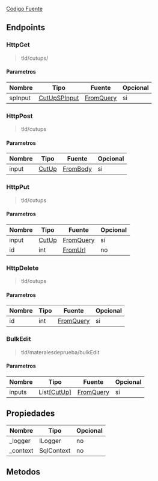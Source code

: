
[Codigo Fuente](https://github.com/hugogzz93/anlab-backend/blob/eia-db/Controllers/CutupsController.cs)


## Endpoints

### HttpGet
> tld/cutups/

#### Parametros
|Nombre|Tipo|Fuente|Opcional|
|---|---|---|---|
|spInput|[CutUpSPInput](DBAdapter/InputReference#MatInput)|[FromQuery](https://docs.microsoft.com/en-us/dotnet/api/microsoft.aspnetcore.mvc.fromqueryattribute?view=aspnetcore-6.0)|si|


### HttpPost
> tld/cutups

#### Parametros
|Nombre|Tipo|Fuente|Opcional|
|---|---|---|---|
|input|[CutUp](DBAdapter/Models#CutUp)|[FromBody](https://docs.microsoft.com/en-us/dotnet/api/microsoft.aspnetcore.mvc.fromqueryattribute?view=aspnetcore-6.0)|si|


### HttpPut
> tld/cutups

#### Parametros
|Nombre|Tipo|Fuente|Opcional|
|---|---|---|---|
|input|[CutUp](DBAdapter/InputReference#MatInput)|[FromQuery](https://docs.microsoft.com/en-us/dotnet/api/microsoft.aspnetcore.mvc.fromqueryattribute?view=aspnetcore-6.0)|si|
|id|int|[FromUrl](https://docs.microsoft.com/en-us/dotnet/api/microsoft.aspnetcore.mvc.fromrouteattribute?view=aspnetcore-6.0Reference)|no|jV


### HttpDelete
> tld/cutups

#### Parametros
|Nombre|Tipo|Fuente|Opcional|
|---|---|---|---|
|id|int|[FromQuery](https://docs.microsoft.com/en-us/dotnet/api/microsoft.aspnetcore.mvc.fromqueryattribute?view=aspnetcore-6.0)|si|


### BulkEdit
> tld/materalesdeprueba/bulkEdit

#### Parametros
|Nombre|Tipo|Fuente|Opcional|
|---|---|---|---|
|inputs|List[[CutUp](DBAdapter/InputReference#MatInput)]|[FromQuery](https://docs.microsoft.com/en-us/dotnet/api/microsoft.aspnetcore.mvc.fromqueryattribute?view=aspnetcore-6.0)|si|






## Propiedades
|Nombre|Tipo|Opcional|
|---|---|---|
|_logger|ILogger|no|
|_context|SqlContext|no|

## Metodos
